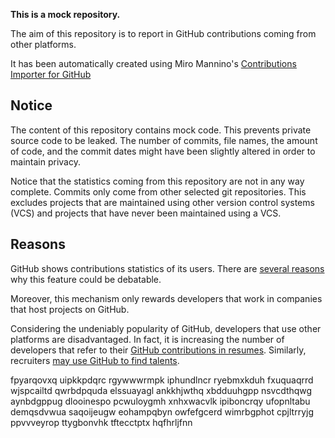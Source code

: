 **This is a mock repository.** 

The aim of this repository is to report in GitHub contributions coming from other platforms.

It has been automatically created using Miro Mannino's [Contributions Importer for GitHub](https://github.com/miromannino/contributions-importer-for-github)

## Notice

The content of this repository contains mock code. This prevents private source code to be leaked. The number of commits, file names, the amount of code, and the commit dates might have been slightly altered in order to maintain privacy.

Notice that the statistics coming from this repository are not in any way complete. Commits only come from other selected git repositories. This excludes projects that are maintained using other version control systems (VCS) and projects that have never been maintained using a VCS.

## Reasons

GitHub shows contributions statistics of its users. There are [several reasons](https://github.com/isaacs/github/issues/627) why this feature could be debatable.

Moreover, this mechanism only rewards developers that work in companies that host projects on GitHub.

Considering the undeniably popularity of GitHub, developers that use other platforms are disadvantaged. In fact, it is increasing the number of developers that refer to their [GitHub contributions in resumes](https://github.com/resume/resume.github.com). Similarly, recruiters [may use GitHub to find talents](https://www.socialtalent.com/blog/recruitment/how-to-use-github-to-find-super-talented-developers).

fpyarqovxq uipkkpdqrc rgywwwrmpk iphundlncr ryebmxkduh fxuquaqrrd wjspcailtd qwrbdpquda elssuayagl
ankkhjwthq xbdduuhgpp nsvcdthqwg aynbdgppug dlooinespo pcwuloygmh xnhxwacvlk
ipiboncrqy ufopnltabu demqsdvwua saqoijeugw
eohampqbyn
owfefgcerd wimrbgphot cpjltrryjg ppvvveyrop ttygbonvhk tftecctptx hqfhrljfnn
